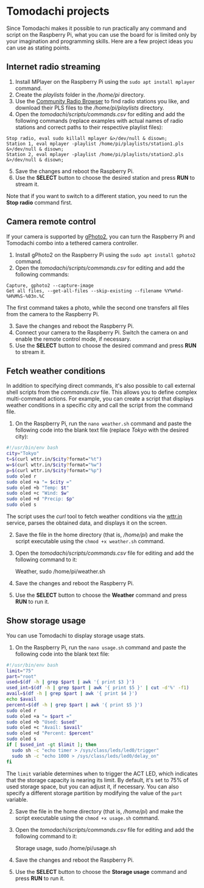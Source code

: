 # Tomodachi projects

Since Tomodachi makes it possible to run practically any command and script on the Raspberry Pi, what you can use the board for is limited only by your imagination and programming skills. Here are a few project ideas you can use as stating points.

## Internet radio streaming

1. Install MPlayer on the Raspberry Pi using the `sudo apt install mplayer` command.
2. Create the _playlists_ folder in the _/home/pi_ directory.
3. Use the [Community Radio Browser](https://www.radio-browser.info/) to find radio stations you like, and download their PLS files to the _/home/pi/playlists_ directory.
4. Open the _tomodachi/scripts/commands.csv_ for editing and add the following commands (replace examples with actual names of radio stations and correct paths to their respective playlist files):

```
Stop radio, eval sudo killall mplayer &>/dev/null & disown;
Station 1, eval mplayer -playlist /home/pi/playlists/station1.pls &>/dev/null & disown;
Station 2, eval mplayer -playlist /home/pi/playlists/station2.pls &>/dev/null & disown;
```

5. Save the changes and reboot the Raspberry Pi.
6. Use the **SELECT** button to choose the desired station and press **RUN** to stream it.

Note that if you want to switch to a different station, you need to run the **Stop radio** command first.

## Camera remote control

If your camera is supported by [gPhoto2](http://gphoto.org/), you can turn the Raspberry Pi and Tomodachi combo into a tethered camera controller.

1. Install gPhoto2 on the Raspberry Pi using the `sudo apt install gphoto2` command.
2. Open the _tomodachi/scripts/commands.csv_ for editing and add the following commands:

```
Capture, gphoto2 --capture-image
Get all files, --get-all-files --skip-existing --filename %Y%m%d-%H%M%S-%03n.%C
```

The first command takes a photo, while the second one transfers all files from the camera to the Raspberry Pi.

3. Save the changes and reboot the Raspberry Pi.
4. Connect your camera to the Raspberry Pi. Switch the camera on and enable the remote control mode, if necessary.
5. Use the **SELECT** button to choose the desired command and press **RUN** to stream it.

## Fetch weather conditions

In addition to specifying direct commands, it's also possible to call external shell scripts from the _commands.csv_ file. This allows you to define complex multi-command actions. For example, you can create a script that displays weather conditions in a specific city and call the script from the command file.

1. On the Raspberry Pi, run the `nano weather.sh` command and paste the following code into the blank text file (replace _Tokyo_ with the desired city):

```bash
#!/usr/bin/env bash
city="Tokyo"
t=$(curl wttr.in/$city?format="%t")
w=$(curl wttr.in/$city?format="%w")
p=$(curl wttr.in/$city?format="%p")
sudo oled r
sudo oled +a "= $city ="
sudo oled +b "Temp: $t"
sudo oled +c "Wind: $w"
sudo oled +d "Precip: $p"
sudo oled s
```

The script uses the _curl_ tool to fetch weather conditions via the [wttr.in](https://wttr.in/) service, parses the obtained data, and displays it on the screen.

2. Save the file in the home directory (that is, _/home/pi_) and make the script executable using the `chmod +x weather.sh` command.
3. Open the _tomodachi/scripts/commands.csv_ file for editing and add the following command to it:

    Weather, sudo /home/pi/weather.sh

4. Save the changes and reboot the Raspberry Pi.
5. Use the **SELECT** button to choose the **Weather** command and press **RUN** to run it.

## Show storage usage

You can use Tomodachi to display storage usage stats.

1. On the Raspberry Pi, run the `nano usage.sh` command and paste the following code into the blank text file:

```bash
#!/usr/bin/env bash
limit="75"
part="root"
used=$(df -h | grep $part | awk '{ print $3 }')
used_int=$(df -h | grep $part | awk '{ print $5 }' | cut -d'%' -f1)
avail=$(df -h | grep $part | awk '{ print $4 }')
echo $avail
percent=$(df -h | grep $part | awk '{ print $5 }')
sudo oled r
sudo oled +a "= $part ="
sudo oled +b "Used: $used"
sudo oled +c "Avail: $avail"
sudo oled +d "Percent: $percent"
sudo oled s
if [ $used_int -gt $limit ]; then
  sudo sh -c "echo timer > /sys/class/leds/led0/trigger"
  sudo sh -c "echo 1000 > /sys/class/leds/led0/delay_on"
fi
```

The `limit` variable determines when to trigger the ACT LED, which indicates that the storage capacity is nearing its limit. By default, it's set to 75% of used storage space, but you can adjust it, if necessary. You can also specify a different storage partition by modifying the value of the `part` variable.

2. Save the file in the home directory (that is, _/home/pi_) and make the script executable using the `chmod +x usage.sh` command.
3. Open the _tomodachi/scripts/commands.csv_ file for editing and add the following command to it:

    Storage usage, sudo /home/pi/usage.sh

4. Save the changes and reboot the Raspberry Pi.
5. Use the **SELECT** button to choose the **Storage usage** command and press **RUN** to run it.